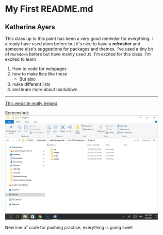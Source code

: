 # My First README.md
## Katherine Ayers
This class up to this point has been a very good *reminder* for everything. I already have used atom before but it's nice to have a **refresher** and someone else's suggestions for packages and themes. I've used a tiny bit of  `Markdown` before but have mainly used `JS`. I'm excited for this class. I'm excited to learn
1. How to code for webpages
2. how to make lists like these
    * But also
  1. make different lists
  2. and learn more about markdown
  ---

[This website really helped](https://github.com/adam-p/markdown-here/wiki/Markdown-Cheatsheet)

Screenshot: ![screenshotofdirecory](./images/screenshot1.jpg)

New line of code for pushing practice, everything is going swell
